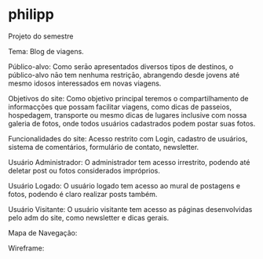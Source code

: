 # philipp
Projeto do semestre

Tema: Blog de viagens.

Público-alvo: Como serāo apresentados diversos tipos de destinos, o público-alvo nāo tem nenhuma restriçāo, abrangendo
desde jovens até mesmo idosos interessados em novas viagens.

Objetivos do site: Como objetivo principal teremos o compartilhamento de informacções que possam facilitar viagens, como dicas
de passeios, hospedagem, transporte ou mesmo dicas de lugares inclusive com nossa galeria de fotos, onde todos usuários cadastrados
podem postar suas fotos.

Funcionalidades do site: Acesso restrito com Login, cadastro de usuários, sistema de comentários, formulário de contato, newsletter.

Usuário Administrador: O administrador tem acesso irrestrito, podendo até deletar post ou fotos considerados impróprios.

Usuário Logado: O usuário logado tem acesso ao mural de postagens e fotos, podendo é claro realizar posts também.

Usuário Visitante: O usuário visitante tem acesso as páginas desenvolvidas pelo adm do site, como newsletter e dicas gerais. 

Mapa de Navegação:  

Wireframe: 
